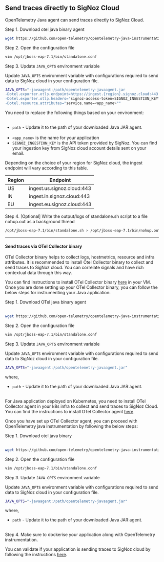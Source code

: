 ## Send traces directly to SigNoz Cloud

OpenTelemetry Java agent can send traces directly to SigNoz Cloud.

Step 1. Download otel java binary agent

```bash
wget https://github.com/open-telemetry/opentelemetry-java-instrumentation/releases/latest/download/opentelemetry-javaagent.jar
```

Step 2. Open the configuration file

```bash
vim /opt/jboss-eap-7.1/bin/standalone.conf
```

Step 3. Update `JAVA_OPTS` environment variable

Update `JAVA_OPTS` environment variable with configurations required to send data to SigNoz cloud in your configuration file.

```bash
JAVA_OPTS="-javaagent:/path/opentelemetry-javaagent.jar
-Dotel.exporter.otlp.endpoint=https://ingest.{region}.signoz.cloud:443
-Dotel.exporter.otlp.headers="signoz-access-token=SIGNOZ_INGESTION_KEY"
-Dotel.resource.attributes="service.name=<app_name>""
```

You need to replace the following things based on your environment:<br></br>

- `path` - Update it to the path of your downloaded Java JAR agent.<br></br>
- `<app_name>` is the name for your application
- `SIGNOZ_INGESTION_KEY` is the API token provided by SigNoz. You can find your ingestion key from SigNoz cloud account details sent on your email.

Depending on the choice of your region for SigNoz cloud, the ingest endpoint will vary according to this table.

| Region | Endpoint                   |
| ------ | -------------------------- |
| US     | ingest.us.signoz.cloud:443 |
| IN     | ingest.in.signoz.cloud:443 |
| EU     | ingest.eu.signoz.cloud:443 |

Step 4. [Optional] Write the output/logs of standalone.sh script to a file nohup.out as a background thread

```bash
/opt/jboss-eap-7.1/bin/standalone.sh > /opt/jboss-eap-7.1/bin/nohup.out &
```

---

#### **Send traces via OTel Collector binary**

OTel Collector binary helps to collect logs, hostmetrics, resource and infra attributes. It is recommended to install Otel Collector binary to collect and send traces to SigNoz cloud. You can correlate signals and have rich contextual data through this way.

You can find instructions to install OTel Collector binary [here](https://signoz.io/docs/tutorial/opentelemetry-binary-usage-in-virtual-machine/) in your VM. Once you are done setting up your OTel Collector binary, you can follow the below steps for instrumenting your Java application.

Step 1. Download OTel java binary agent<br></br>

```bash
wget https://github.com/open-telemetry/opentelemetry-java-instrumentation/releases/latest/download/opentelemetry-javaagent.jar
```

Step 2. Open the configuration file

```bash
vim /opt/jboss-eap-7.1/bin/standalone.conf
```

Step 3. Update `JAVA_OPTS` environment variable

Update `JAVA_OPTS` environment variable with configurations required to send data to SigNoz cloud in your configuration file.

```bash
JAVA_OPTS="-javaagent:/path/opentelemetry-javaagent.jar"
```

where,

- `path` - Update it to the path of your downloaded Java JAR agent.<br></br>

For Java application deployed on Kubernetes, you need to install OTel Collector agent in your k8s infra to collect and send traces to SigNoz Cloud. You can find the instructions to install OTel Collector agent [here](/docs/tutorial/kubernetes-infra-metrics/).

Once you have set up OTel Collector agent, you can proceed with OpenTelemetry java instrumentation by following the below steps:

Step 1. Download otel java binary<br></br>

```bash
wget https://github.com/open-telemetry/opentelemetry-java-instrumentation/releases/latest/download/opentelemetry-javaagent.jar
```

Step 2. Open the configuration file

```bash
vim /opt/jboss-eap-7.1/bin/standalone.conf
```

Step 3. Update `JAVA_OPTS` environment variable

Update `JAVA_OPTS` environment variable with configurations required to send data to SigNoz cloud in your configuration file.

```bash
JAVA_OPTS="-javaagent:/path/opentelemetry-javaagent.jar"
```

where,

- `path` - Update it to the path of your downloaded Java JAR agent.<br></br>

Step 4. Make sure to dockerise your application along with OpenTelemetry instrumentation.

You can validate if your application is sending traces to SigNoz cloud by following the instructions [here](#validating-instrumentation-by-checking-for-traces).
